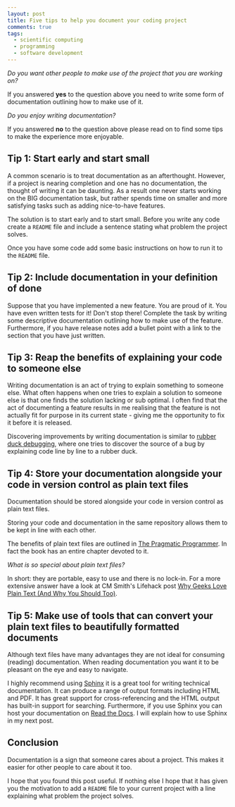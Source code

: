 ```yaml
---
layout: post
title: Five tips to help you document your coding project
comments: true
tags:
  - scientific computing
  - programming
  - software development
---
```


*Do you want other people to make use of the project that you are working on?*

If you answered **yes** to the question above you need to write some form of
documentation outlining how to make use of it.

*Do you enjoy writing documentation?*

If you answered **no** to the question above please read on to find some tips
to make the experience more enjoyable.

## Tip 1: Start early and start small

A common scenario is to treat documentation as an afterthought. However, if a
project is nearing completion and one has no documentation, the thought of
writing it can be daunting. As a result one never starts working on the BIG
documentation task, but rather spends time on smaller and more satisfying tasks
such as adding nice-to-have features.

The solution is to start early and to start small. Before you write any code
create a ``README`` file and include a sentence stating what problem the project
solves.

Once you have some code add some basic instructions on how to run it to the
``README`` file.


## Tip 2: Include documentation in your definition of done

Suppose that you have implemented a new feature. You are proud of it. You have
even written tests for it! Don't stop there! Complete the task by writing some
descriptive documentation outlining how to make use of the feature.
Furthermore, if you have release notes add a bullet point with a link to the
section that you have just written.

## Tip 3: Reap the benefits of explaining your code to someone else

Writing documentation is an act of trying to explain something to someone else.
What often happens when one tries to explain a solution to someone else is that
one finds the solution lacking or sub optimal.  I often find that the
act of documenting a feature results in me realising that the feature is not
actually fit for purpose in its current state - giving me the opportunity to fix
it before it is released.

Discovering improvements by writing documentation is similar to
[rubber duck debugging](https://en.wikipedia.org/wiki/Rubber_duck_debugging),
where one tries to discover the source of a bug by explaining code line by line
to a rubber duck.

## Tip 4: Store your documentation alongside your code in version control as plain text files

Documentation should be stored alongside your code in version control as plain
text files.

Storing your code and documentation in the same repository allows them to be kept
in line with each other.

The benefits of plain text files are outlined in
[The Pragmatic Programmer](https://pragprog.com/book/tpp/the-pragmatic-programmer).
In fact the book has an entire chapter devoted to it.

*What is so special about plain text files?*

In short: they are portable, easy to use and there is no lock-in. For a more
extensive answer have a look at CM Smith's Lifehack post
[Why Geeks Love Plain Text (And Why You Should Too)](http://www.lifehack.org/articles/technology/why-geeks-love-plain-text-and-why-you-should-too.html).

## Tip 5: Make use of tools that can convert your plain text files to beautifully formatted documents

Although text files have many advantages they are not ideal for consuming
(reading) documentation. When reading documentation you want it to be pleasant
on the eye and easy to navigate.

I highly recommend using
[Sphinx](http://sphinx-doc.org)
it is a great tool for writing technical documentation. It can produce a range
of output formats including HTML and PDF. It has great support for
cross-referencing and the HTML output has built-in support for searching.
Furthermore, if you use Sphinx you can host your documentation on
[Read the Docs](https://readthedocs.org). I will explain how to use Sphinx
in my next post.

## Conclusion

Documentation is a sign that someone cares about a project. This makes it
easier for other people to care about it too.

I hope that you found this post useful. If nothing else I hope that it has
given you the motivation to add a ``README`` file to your current project with
a line explaining what problem the project solves.

